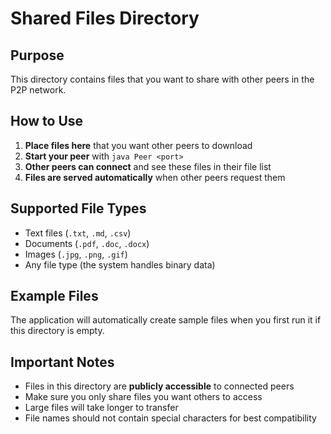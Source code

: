# Shared Files Directory

## Purpose
This directory contains files that you want to share with other peers in the P2P network.

## How to Use
1. **Place files here** that you want other peers to download
2. **Start your peer** with `java Peer <port>`
3. **Other peers can connect** and see these files in their file list
4. **Files are served automatically** when other peers request them

## Supported File Types
- Text files (`.txt`, `.md`, `.csv`)
- Documents (`.pdf`, `.doc`, `.docx`)
- Images (`.jpg`, `.png`, `.gif`)
- Any file type (the system handles binary data)

## Example Files
The application will automatically create sample files when you first run it if this directory is empty.

## Important Notes
- Files in this directory are **publicly accessible** to connected peers
- Make sure you only share files you want others to access
- Large files will take longer to transfer
- File names should not contain special characters for best compatibility